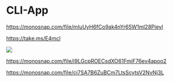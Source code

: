 # CLI-App

https://monosnap.com/file/mIuUyH6fCo9ak4nYr65W1ml28Pieyl

https://take.ms/E4mcl

<img src="https://monosnap.com/image/mIuUyH6fCo9ak4nYr65W1ml28Pieyl"/>

https://monosnap.com/file/i9LGcpROECsdXO61FmiF76ev4apoo2

https://monosnap.com/file/cj7SA7B6ZuBCm7LtsScytsV2NvNj3L
